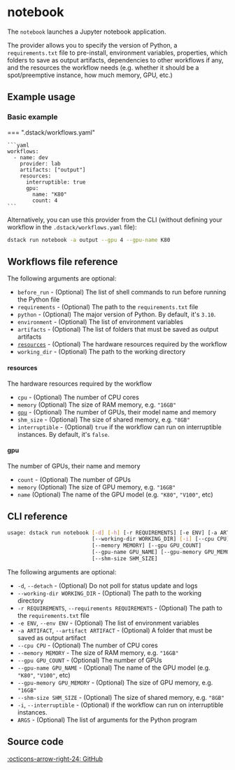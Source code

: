 # notebook

The `notebook` launches a Jupyter notebook application.

The provider allows you to specify the version of Python, a `requirements.txt` file to pre-install,
environment variables, properties, which folders to save as output artifacts, dependencies to
other workflows if any, and the resources the workflow needs 
(e.g. whether it should be a spot/preemptive instance, how much memory, GPU, etc.) 

## Example usage 

### Basic example

=== ".dstack/workflows.yaml"

    ```yaml
    workflows:
      - name: dev
        provider: lab
        artifacts: ["output"]
        resources:
          interruptible: true
          gpu:
            name: "K80"
            count: 4
    ```

Alternatively, you can use this provider from the CLI (without defining your workflow
in the `.dstack/workflows.yaml` file):

```bash
dstack run notebook -a output --gpu 4 --gpu-name K80 
```

[//]: # (TODO: Environment variables)

[//]: # (TODO: Resources)

## Workflows file reference

The following arguments are optional:

- `before_run` - (Optional) The list of shell commands to run before running the Python file
- `requirements` - (Optional) The path to the `requirements.txt` file
- `python` - (Optional) The major version of Python. By default, it's `3.10`.
- `environment` - (Optional) The list of environment variables 
- `artifacts` - (Optional) The list of folders that must be saved as output artifacts
- [`resources`](#resources) - (Optional) The hardware resources required by the workflow
- `working_dir` - (Optional) The path to the working directory

#### resources

The hardware resources required by the workflow

- `cpu` - (Optional) The number of CPU cores
- `memory` (Optional) The size of RAM memory, e.g. `"16GB"`
- [`gpu`](#gpu) - (Optional) The number of GPUs, their model name and memory
- `shm_size` - (Optional) The size of shared memory, e.g. `"8GB"`
- `interruptible` - (Optional) `true` if the workflow can run on interruptible instances.
    By default, it's `false`.

#### gpu

The number of GPUs, their name and memory

- `count` - (Optional) The number of GPUs
- `memory` (Optional) The size of GPU memory, e.g. `"16GB"`
- `name` (Optional) The name of the GPU model (e.g. `"K80"`, `"V100"`, etc)

## CLI reference

```bash
usage: dstack run notebook [-d] [-h] [-r REQUIREMENTS] [-e ENV] [-a ARTIFACT]
                           [--working-dir WORKING_DIR] [-i] [--cpu CPU]
                           [--memory MEMORY] [--gpu GPU_COUNT]
                           [--gpu-name GPU_NAME] [--gpu-memory GPU_MEMORY]
                           [--shm-size SHM_SIZE]
```

The following arguments are optional:

- `-d`, `--detach` - (Optional) Do not poll for status update and logs
- `--working-dir WORKING_DIR` - (Optional) The path to the working directory
- `-r REQUIREMENTS`, `--requirements REQUIREMENTS` - (Optional) The path to the `requirements.txt` file
- `-e ENV`, `--env ENV` - (Optional) The list of environment variables 
- `-a ARTIFACT`, `--artifact ARTIFACT` - (Optional) A folder that must be saved as output artifact
- `--cpu CPU` - (Optional) The number of CPU cores
- `--memory MEMORY` - The size of RAM memory, e.g. `"16GB"`
- `--gpu GPU_COUNT` - (Optional) The number of GPUs
- `--gpu-name GPU_NAME` - (Optional) The name of the GPU model (e.g. `"K80"`, `"V100"`, etc)
- `--gpu-memory GPU_MEMORY` - (Optional) The size of GPU memory, e.g. `"16GB"`
- `--shm-size SHM_SIZE` - (Optional) The size of shared memory, e.g. `"8GB"`
- `-i`, `--interruptible` - (Optional) if the workflow can run on interruptible instances.
- `ARGS` - (Optional) The list of arguments for the Python program

[//]: # (TODO: Add --dep argument)

## Source code

[:octicons-arrow-right-24: GitHub](https://github.com/dstackai/dstack/tree/master/src/dstack/providers/notebook)